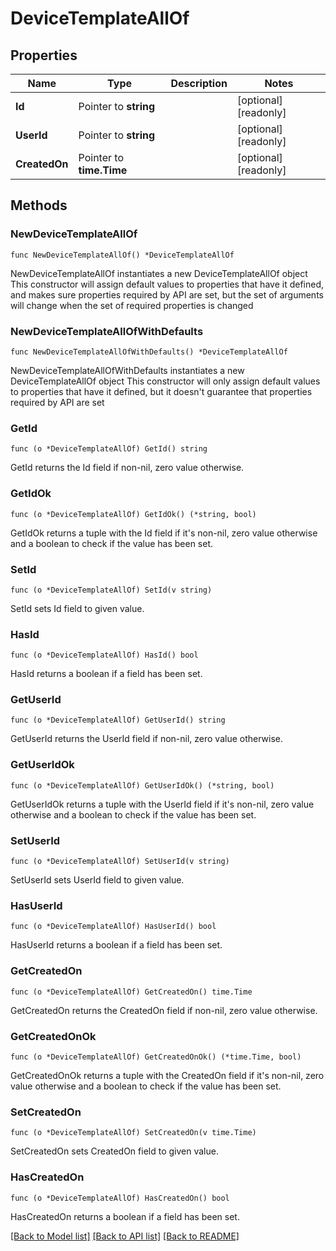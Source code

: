 # DeviceTemplateAllOf

## Properties

Name | Type | Description | Notes
------------ | ------------- | ------------- | -------------
**Id** | Pointer to **string** |  | [optional] [readonly] 
**UserId** | Pointer to **string** |  | [optional] [readonly] 
**CreatedOn** | Pointer to **time.Time** |  | [optional] [readonly] 

## Methods

### NewDeviceTemplateAllOf

`func NewDeviceTemplateAllOf() *DeviceTemplateAllOf`

NewDeviceTemplateAllOf instantiates a new DeviceTemplateAllOf object
This constructor will assign default values to properties that have it defined,
and makes sure properties required by API are set, but the set of arguments
will change when the set of required properties is changed

### NewDeviceTemplateAllOfWithDefaults

`func NewDeviceTemplateAllOfWithDefaults() *DeviceTemplateAllOf`

NewDeviceTemplateAllOfWithDefaults instantiates a new DeviceTemplateAllOf object
This constructor will only assign default values to properties that have it defined,
but it doesn't guarantee that properties required by API are set

### GetId

`func (o *DeviceTemplateAllOf) GetId() string`

GetId returns the Id field if non-nil, zero value otherwise.

### GetIdOk

`func (o *DeviceTemplateAllOf) GetIdOk() (*string, bool)`

GetIdOk returns a tuple with the Id field if it's non-nil, zero value otherwise
and a boolean to check if the value has been set.

### SetId

`func (o *DeviceTemplateAllOf) SetId(v string)`

SetId sets Id field to given value.

### HasId

`func (o *DeviceTemplateAllOf) HasId() bool`

HasId returns a boolean if a field has been set.

### GetUserId

`func (o *DeviceTemplateAllOf) GetUserId() string`

GetUserId returns the UserId field if non-nil, zero value otherwise.

### GetUserIdOk

`func (o *DeviceTemplateAllOf) GetUserIdOk() (*string, bool)`

GetUserIdOk returns a tuple with the UserId field if it's non-nil, zero value otherwise
and a boolean to check if the value has been set.

### SetUserId

`func (o *DeviceTemplateAllOf) SetUserId(v string)`

SetUserId sets UserId field to given value.

### HasUserId

`func (o *DeviceTemplateAllOf) HasUserId() bool`

HasUserId returns a boolean if a field has been set.

### GetCreatedOn

`func (o *DeviceTemplateAllOf) GetCreatedOn() time.Time`

GetCreatedOn returns the CreatedOn field if non-nil, zero value otherwise.

### GetCreatedOnOk

`func (o *DeviceTemplateAllOf) GetCreatedOnOk() (*time.Time, bool)`

GetCreatedOnOk returns a tuple with the CreatedOn field if it's non-nil, zero value otherwise
and a boolean to check if the value has been set.

### SetCreatedOn

`func (o *DeviceTemplateAllOf) SetCreatedOn(v time.Time)`

SetCreatedOn sets CreatedOn field to given value.

### HasCreatedOn

`func (o *DeviceTemplateAllOf) HasCreatedOn() bool`

HasCreatedOn returns a boolean if a field has been set.


[[Back to Model list]](../README.md#documentation-for-models) [[Back to API list]](../README.md#documentation-for-api-endpoints) [[Back to README]](../README.md)


